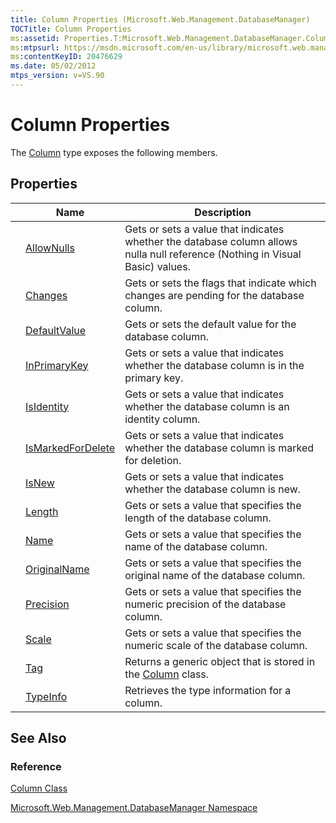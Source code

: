 ```yaml
---
title: Column Properties (Microsoft.Web.Management.DatabaseManager)
TOCTitle: Column Properties
ms:assetid: Properties.T:Microsoft.Web.Management.DatabaseManager.Column
ms:mtpsurl: https://msdn.microsoft.com/en-us/library/microsoft.web.management.databasemanager.column_properties(v=VS.90)
ms:contentKeyID: 20476629
ms.date: 05/02/2012
mtps_version: v=VS.90
---
```


# Column Properties

The [Column](column-class-microsoft-web-management-databasemanager.md) type exposes the following members.

## Properties

||Name|Description|
|--- |--- |--- |
||[AllowNulls](column-allownulls-property-microsoft-web-management-databasemanager.md)|Gets or sets a value that indicates whether the database column allows nulla null reference (Nothing in Visual Basic) values.|
||[Changes](column-changes-property-microsoft-web-management-databasemanager.md)|Gets or sets the flags that indicate which changes are pending for the database column.|
||[DefaultValue](column-defaultvalue-property-microsoft-web-management-databasemanager.md)|Gets or sets the default value for the database column.|
||[InPrimaryKey](column-inprimarykey-property-microsoft-web-management-databasemanager.md)|Gets or sets a value that indicates whether the database column is in the primary key.|
||[IsIdentity](column-isidentity-property-microsoft-web-management-databasemanager.md)|Gets or sets a value that indicates whether the database column is an identity column.|
||[IsMarkedForDelete](column-ismarkedfordelete-property-microsoft-web-management-databasemanager.md)|Gets or sets a value that indicates whether the database column is marked for deletion.|
||[IsNew](column-isnew-property-microsoft-web-management-databasemanager.md)|Gets or sets a value that indicates whether the database column is new.|
||[Length](column-length-property-microsoft-web-management-databasemanager.md)|Gets or sets a value that specifies the length of the database column.|
||[Name](column-name-property-microsoft-web-management-databasemanager.md)|Gets or sets a value that specifies the name of the database column.|
||[OriginalName](column-originalname-property-microsoft-web-management-databasemanager.md)|Gets or sets a value that specifies the original name of the database column.|
||[Precision](column-precision-property-microsoft-web-management-databasemanager.md)|Gets or sets a value that specifies the numeric precision of the database column.|
||[Scale](column-scale-property-microsoft-web-management-databasemanager.md)|Gets or sets a value that specifies the numeric scale of the database column.|
||[Tag](column-tag-property-microsoft-web-management-databasemanager.md)|Returns a generic object that is stored in the [Column](column-class-microsoft-web-management-databasemanager.md) class.|
||[TypeInfo](column-typeinfo-property-microsoft-web-management-databasemanager.md)|Retrieves the type information for a column.|


## See Also

### Reference

[Column Class](column-class-microsoft-web-management-databasemanager.md)

[Microsoft.Web.Management.DatabaseManager Namespace](microsoft-web-management-databasemanager-namespace.md)

